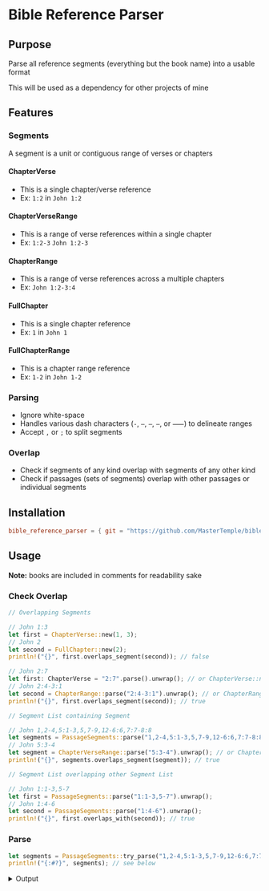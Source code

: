# Bible Reference Parser

## Purpose

Parse all reference segments (everything but the book name) into a usable format

This will be used as a dependency for other projects of mine

## Features

### Segments

A segment is a unit or contiguous range of verses or chapters

#### ChapterVerse

- This is a single chapter/verse reference
- Ex: `1:2` in `John 1:2`

#### ChapterVerseRange

- This is a range of verse references within a single chapter
- Ex: `1:2-3` `John 1:2-3`

#### ChapterRange

- This is a range of verse references across a multiple chapters
- Ex: `John 1:2-3:4`

#### FullChapter

- This is a single chapter reference
- Ex: `1` in `John 1`

#### FullChapterRange

- This is a chapter range reference
- Ex: `1-2` in `John 1-2`

### Parsing

- Ignore white-space
- Handles various dash characters (`-`, `–`, `—`, `—`, or `⸺`) to delineate ranges
- Accept `,` or `;` to split segments

### Overlap

- Check if segments of any kind overlap with segments of any other kind
- Check if passages (sets of segments) overlap with other passages or individual segments

## Installation

```toml
bible_reference_parser = { git = "https://github.com/MasterTemple/bible_reference_parser.git" }
```

## Usage

**Note:** books are included in comments for readability sake

### Check Overlap

```rust
// Overlapping Segments

// John 1:3
let first = ChapterVerse::new(1, 3);
// John 2
let second = FullChapter::new(2);
println!("{}", first.overlaps_segment(second)); // false

// John 2:7
let first: ChapterVerse = "2:7".parse().unwrap(); // or ChapterVerse::new(2, 7)
// John 2:4-3:1
let second = ChapterRange::parse("2:4-3:1").unwrap(); // or ChapterRange::new(2, 4, 3, 1)
println!("{}", first.overlaps_segment(second)); // true

// Segment List containing Segment

// John 1,2-4,5:1-3,5,7-9,12-6:6,7:7-8:8
let segments = PassageSegments::parse("1,2-4,5:1-3,5,7-9,12-6:6,7:7-8:8").unwrap();
// John 5:3-4
let segment = ChapterVerseRange::parse("5:3-4").unwrap(); // or ChapterVerseRange::new(3, 3, 4)
println!("{}", segments.overlaps_segment(segment)); // true

// Segment List overlapping other Segment List

// John 1:1-3,5-7
let first = PassageSegments::parse("1:1-3,5-7").unwrap();
// John 1:4-6
let second = PassageSegments::parse("1:4-6").unwrap();
println!("{}", first.overlaps_with(second)); // true
```

### Parse

```rust
let segments = PassageSegments::try_parse("1,2-4,5:1-3,5,7-9,12-6:6,7:7-8:8");
println!("{:#?}", segments); // see below
```
<details>

<summary>Output</summary>

```ron
PassageSegments(
    [
        FullChapter(
            FullChapter {
                chapter: 1,
            },
        ),
        FullChapterRange(
            FullChapterRange(
                RangePair {
                    start: FullChapter {
                        chapter: 2,
                    },
                    end: FullChapter {
                        chapter: 4,
                    },
                },
            ),
        ),
        ChapterVerseRange(
            ChapterVerseRange {
                chapter: 5,
                verses: RangePair {
                    start: 1,
                    end: 3,
                },
            },
        ),
        ChapterVerse(
            ChapterVerse {
                chapter: 5,
                verse: 5,
            },
        ),
        ChapterVerseRange(
            ChapterVerseRange {
                chapter: 5,
                verses: RangePair {
                    start: 7,
                    end: 9,
                },
            },
        ),
        ChapterRange(
            ChapterRange(
                RangePair {
                    start: ChapterVerse {
                        chapter: 5,
                        verse: 12,
                    },
                    end: ChapterVerse {
                        chapter: 6,
                        verse: 6,
                    },
                },
            ),
        ),
        ChapterRange(
            ChapterRange(
                RangePair {
                    start: ChapterVerse {
                        chapter: 7,
                        verse: 7,
                    },
                    end: ChapterVerse {
                        chapter: 8,
                        verse: 8,
                    },
                },
            ),
        ),
    ],
),
```

</details>

